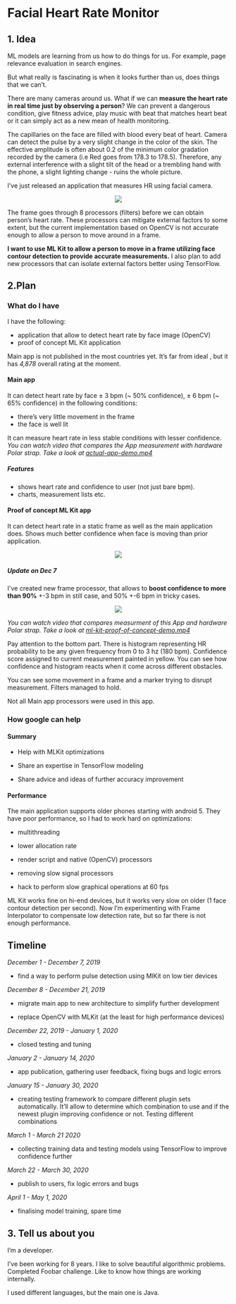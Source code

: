 
# Facial Heart Rate Monitor 

## 1. Idea 

ML models are learning from us how to do things for us. For example, page relevance evaluation in search engines.

But what really is fascinating is when it looks further than us, does things that we can’t.

There are many cameras around us. What if we can **measure the heart rate in real time just by observing a person**? We can prevent a dangerous condition, give fitness advice, play music with beat that matches heart beat or it can simply act as a new mean of health monitoring.

The capillaries on the face are filled with blood every beat of heart. Camera can detect the pulse by a very slight change in the color of the skin. The effective amplitude is often about 0.2 of the minimum color gradation recorded by the camera (i.e Red goes from 178.3 to 178.5). Therefore, any external interference with a slight tilt of the head or a trembling hand with the phone, a slight lighting change - ruins the whole picture.

I’ve just released an application that measures HR using facial camera.
 
 <p align="center">


<img src="images/interface.png"/>
</p>
<p />

 The frame goes through 8 processors (filters) before we can obtain person’s heart rate. These processors can mitigate external factors to some extent, but the current implementation based on OpenCV is not accurate enough to allow a person to move around in a frame.

**I want to use ML Kit to allow a person to move in a frame utilizing face contour detection to provide accurate measurements.** I also plan to add new processors that can isolate external factors better using TensorFlow.

## 2.Plan 

### What do I have

I have the following: 
* application that allow to detect heart rate by face image (OpenCV) 
* proof of concept ML Kit application

Main app is not published in the most countries yet. It’s far from ideal , but it has *4,878* overall rating at the moment. 

#### Main app

It can detect heart rate by face ± 3 bpm (~ 50% confidence), ± 6 bpm (~ 65% confidence) in the following conditions:

* there’s very little movement in the frame
* the face is well lit

It can measure heart rate in less stable conditions with lesser confidence.
*You can watch video that compares the App measurement with hardware Polar strap. Take a look at [actual-app-demo.mp4](actual-app-demo.mp4)*

##### Features

* shows heart rate and confidence to user (not just bare bpm).
* charts, measurement lists etc.

#### Proof of concept ML Kit app
It can detect heart rate in a static frame as well as the main application does. Shows much better confidence when face is moving than prior application.

<p align="center">


<img src="images/proof-of-concept.png"/>
</p>
<p />

##### Update on Dec 7
I've created new frame processor, that allows to **boost confidence to more than 90%** +-3 bpm in still case, and 50% +-6 bpm in tricky cases.

<p align="center">


<img src="images/new-approach.png"/>
</p>
<p />


_You can watch video that compares measurment of this App and hardware Polar strap. Take a look at [ml-kit-proof-of-concept-demo.mp4](ml-kit-proof-of-concept-demo.mp4)_

Pay attention to the bottom part. There is histogram representing HR probability to be any given frequency from 0 to 3 hz (180 bpm). Confidence score assigned to current measurement painted in yellow.  You can see how confidence and histogram reacts when it come across different obstacles.

You can see some movement in a frame and a marker trying to disrupt measurement. Filters managed to hold.


Not all Main app processors were used in this app.

### How google can help
#### Summary

- Help with MLKit optimizations

- Share an expertise in TensorFlow modeling

- Share advice and ideas of further accuracy improvement

#### Performance 

The main application supports older phones starting with android 5. They have poor performance, so I had to work hard on optimizations:

- multithreading

- lower allocation rate

- render script and native (OpenCV) processors

- removing slow signal processors

- hack to perform slow graphical operations at 60 fps



ML Kit works fine on hi-end devices, but it works very slow on older (1 face contour detection per second). Now I’m experimenting with Frame Interpolator to compensate low detection rate, but so far there is not enough performance.

## Timeline

_December 1 - December 7, 2019_

- find a way to perform pulse detection using MlKit on low tier devices

_December 8 - December 21, 2019_

- migrate main app to new architecture to simplify further development

- replace OpenCV with MLKit (at the least for high performance devices)

_December 22, 2019 - January 1, 2020_

- closed testing and tuning

_January 2 - January 14, 2020_

- app publication, gathering user feedback, fixing bugs and logic errors

_January 15 - January 30, 2020_

- creating testing framework to compare different plugin sets automatically. It’ll allow to determine which combination to use and if the newest plugin improving confidence or not. Testing different combinations

_March 1 - March 21 2020_

- collecting training data and testing models using TensorFlow to improve confidence further

_March 22 - March 30, 2020_

- publish to users, fix logic errors and bugs

_April 1 - May 1, 2020_

- finalising model training, spare time

## 3. Tell us about you

I’m a developer.

I’ve been working for 8 years. I like to solve beautiful algorithmic problems. Completed Foobar challenge. Like to know how things are working internally.

I used different languages, but the main one is Java.

